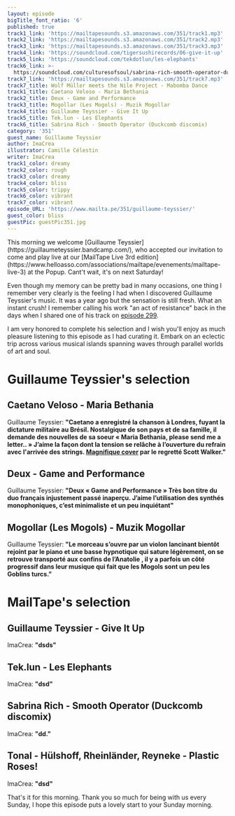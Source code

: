 ```yaml
---
layout: episode
bigTitle_font_ratio: '6'
published: true
track1_link: 'https://mailtapesounds.s3.amazonaws.com/351/track1.mp3'
track2_link: 'https://mailtapesounds.s3.amazonaws.com/351/track2.mp3'
track3_link: 'https://mailtapesounds.s3.amazonaws.com/351/track3.mp3'
track4_link: 'https://soundcloud.com/tigersushirecords/06-give-it-up'
track5_link: 'https://soundcloud.com/tekdotlun/les-elephants'
track6_link: >-
  https://soundcloud.com/culturesofsoul/sabrina-rich-smooth-operator-duckcomb-discomix
track7_link: 'https://mailtapesounds.s3.amazonaws.com/351/track7.mp3'
track7_title: Wolf Müller meets the Nile Project - Mabomba Dance
track1_title: Caetano Veloso - Maria Bethania
track2_title: Deux - Game and Performance
track3_title: Mogollar (Les Mogols) - Muzik Mogollar
track4_title: Guillaume Teyssier - Give It Up
track5_title: Tek.lun - Les Elephants
track6_title: Sabrina Rich - Smooth Operator (Duckcomb discomix)
category: '351'
guest_name: Guillaume Teyssier
author: ImaCrea
illustrator: Camille Célestin
writer: ImaCrea
track1_color: dreamy
track2_color: rough
track3_color: dreamy
track4_color: bliss
track5_color: trippy
track6_color: vibrant
track7_color: vibrant
episode_URL: 'https://www.mailta.pe/351/guillaume-teyssier/'
guest_color: bliss
guestPic: guestPic351.jpg
---
```

<p id="introduction">This morning we welcome [Guillaume Teyssier](https://guillaumeteyssier.bandcamp.com/), who accepted our invitation to come and play live at our [MailTape Live 3rd edition](https://www.helloasso.com/associations/mailtape/evenements/mailtape-live-3) at the Popup. Cant't wait, it's on next Saturday!</p>
  
Even though my memory can be pretty bad in many occasions, one thing I remember very clearly is the feeling I had when I discovered Guillaume Teyssier's music. It was a year ago but the sensation is still fresh. What an instant crush! I remember calling his work "an act of resistance" back in the days when I shared one of his track on [episode 299](https://www.mailta.pe/299/run-child-run/).

I am very honored to complete his selection and I wish you'll enjoy as much pleasure listening to this episode as I had curating it. Embark on an eclectic trip across various musical islands spanning waves through parallel worlds of art and soul.


# Guillaume Teyssier's selection


## Caetano Veloso - Maria Bethania
Guillaume Teyssier: **"**Caetano a enregistré la chanson à Londres, fuyant la dictature militaire au Brésil. Nostalgique de son pays et de sa famille, il demande des nouvelles de sa soeur « Maria Bethania, please send me a letter.. » J’aime la façon dont la tension se relâche à l’ouverture du refrain avec l'arrivée des strings. [Magnifique cover](https://www.youtube.com/watch?v=kiZgRBaI7kM) par le regretté Scott Walker.**"**

## Deux - Game and Performance
Guillaume Teyssier: **"**Deux « Game and Performance » Très bon titre du duo français injustement passé inaperçu. J’aime l’utilisation des synthés monophoniques, c’est minimaliste et un peu inquiétant**"**

## Mogollar (Les Mogols) - Muzik Mogollar
Guillaume Teyssier: **"**Le morceau s’ouvre par un violon lancinant bientôt rejoint par le piano et une basse hypnotique qui sature légèrement, on se retrouve transporté aux confins de l’Anatolie , il y a parfois un côté progressif dans leur musique qui fait que les Mogols sont un peu les Goblins turcs.**"**


# MailTape's selection

## Guillaume Teyssier - Give It Up
ImaCrea: **"**dsds**"**

## Tek.lun - Les Elephants
ImaCrea: **"**dsd**"**

## Sabrina Rich - Smooth Operator (Duckcomb discomix)
ImaCrea: **"**dd.**"**

## Tonal - Hülshoff, Rheinländer, Reyneke - Plastic Roses!
ImaCrea: **"**dsd**"**

<p id="outroduction">That's it for this morning. Thank you so much for being with us every Sunday, I hope this episode puts a lovely start to your Sunday morning.</p>
